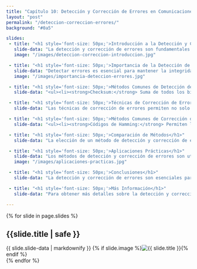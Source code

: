 ```yaml
---
title: "Capítulo 10: Detección y Corrección de Errores en Comunicaciones de Datos y Redes"
layout: "post"
permalink: "/deteccion-correccion-errores/"
background: "#0a5"

slides:
 - title: "<h1 style='font-size: 50px;'>Introducción a la Detección y Corrección de Errores</h1>"
   slide-data: "La detección y corrección de errores son fundamentales en las comunicaciones de datos. Estos procesos aseguran que la información se transmita de manera precisa, minimizando la pérdida y la corrupción de datos durante la transmisión."
   image: "/images/deteccion-correccion-introduccion.jpg"

 - title: "<h1 style='font-size: 50px;'>Importancia de la Detección de Errores</h1>"
   slide-data: "Detectar errores es esencial para mantener la integridad de los datos. Los errores pueden ocurrir debido a interferencias, ruido y otros factores durante la transmisión. Las técnicas de detección ayudan a identificar cuándo un error ha ocurrido."
   image: "/images/importancia-deteccion-errores.jpg"

 - title: "<h1 style='font-size: 50px;'>Métodos Comunes de Detección de Errores</h1>"
   slide-data: "<ul><li><strong>Checksum:</strong> Suma de todos los bits en un conjunto de datos, que se envía junto con el mensaje. El receptor verifica la suma para detectar errores.</li><li><strong>CRC (Cyclic Redundancy Check):</strong> Un método más robusto que utiliza polinomios para detectar errores.</li><li><strong>Paridad:</strong> Añade un bit de paridad al final de los datos para asegurar que el número total de bits '1' sea par o impar.</li></ul>"

 - title: "<h1 style='font-size: 50px;'>Técnicas de Corrección de Errores</h1>"
   slide-data: "Las técnicas de corrección de errores permiten no solo detectar, sino también corregir los errores en los datos transmitidos. Esto es crucial para garantizar una comunicación efectiva y precisa."

 - title: "<h1 style='font-size: 50px;'>Métodos Comunes de Corrección de Errores</h1>"
   slide-data: "<ul><li><strong>Códigos de Hamming:</strong> Permiten la corrección de errores en bits específicos mediante la adición de bits de paridad.</li><li><strong>Códigos Reed-Solomon:</strong> Utilizados en aplicaciones como CDs y DVDs, son eficientes para corregir errores de bloques de datos.</li><li><strong>Códigos de Convolución:</strong> Procesan datos en forma continua, permitiendo la detección y corrección de errores a medida que se transmiten.</li></ul>"

 - title: "<h1 style='font-size: 50px;'>Comparación de Métodos</h1>"
   slide-data: "La elección de un método de detección y corrección de errores depende de factores como el tipo de datos, el medio de transmisión y el nivel de error aceptable. Es crucial evaluar la eficiencia y la complejidad de cada método."

 - title: "<h1 style='font-size: 50px;'>Aplicaciones Prácticas</h1>"
   slide-data: "Los métodos de detección y corrección de errores son utilizados en diversas aplicaciones, incluyendo:<ul><li>Redes de computadoras</li><li>Transmisiones de datos en tiempo real</li><li>Almacenamiento de datos en medios físicos</li></ul>"
   image: "/images/aplicaciones-practicas.jpg"

 - title: "<h1 style='font-size: 50px;'>Conclusiones</h1>"
   slide-data: "La detección y corrección de errores son esenciales para la confiabilidad en las comunicaciones de datos. Implementar métodos adecuados asegura la integridad de la información y mejora la eficiencia de la transmisión."

 - title: "<h1 style='font-size: 50px;'>Más Información</h1>"
   slide-data: "Para obtener más detalles sobre la detección y corrección de errores, consulta el libro <em>Data Telecommunications</em>. Aquí encontrarás una exploración profunda de los algoritmos, técnicas y su aplicación en redes modernas."

---
```


{% for slide in page.slides %}                 
<section data-background="{% if slide.image %}{{slide.image}}{% elsif slide.background %}{{slide.background}}{% else %}{{page.background}}{% endif %}">
        <h1>{{slide.title | safe }}</h1>{{ slide.slide-data | markdownify }}
        {% if slide.image %}<img src="{{ slide.image }}" alt="{{ slide.title }}" style="max-width: 100%; height: auto;">{% endif %}
</section>               
{% endfor %}
